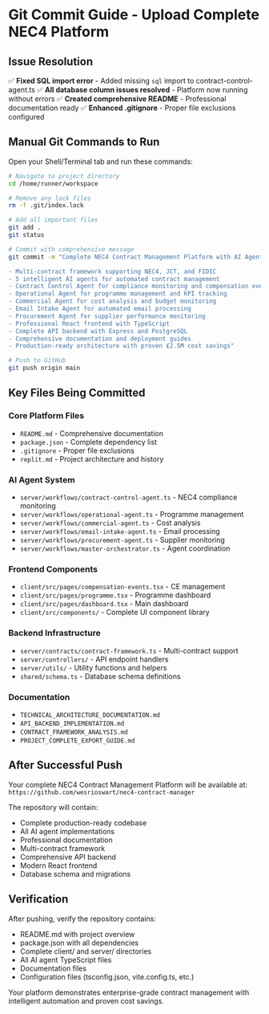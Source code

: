 # Git Commit Guide - Upload Complete NEC4 Platform

## Issue Resolution
✅ **Fixed SQL import error** - Added missing `sql` import to contract-control-agent.ts
✅ **All database column issues resolved** - Platform now running without errors
✅ **Created comprehensive README** - Professional documentation ready
✅ **Enhanced .gitignore** - Proper file exclusions configured

## Manual Git Commands to Run

Open your Shell/Terminal tab and run these commands:

```bash
# Navigate to project directory
cd /home/runner/workspace

# Remove any lock files
rm -f .git/index.lock

# Add all important files
git add .
git status

# Commit with comprehensive message
git commit -m "Complete NEC4 Contract Management Platform with AI Agents

- Multi-contract framework supporting NEC4, JCT, and FIDIC
- 5 intelligent AI agents for automated contract management
- Contract Control Agent for compliance monitoring and compensation events
- Operational Agent for programme management and KPI tracking
- Commercial Agent for cost analysis and budget monitoring
- Email Intake Agent for automated email processing
- Procurement Agent for supplier performance monitoring
- Professional React frontend with TypeScript
- Complete API backend with Express and PostgreSQL
- Comprehensive documentation and deployment guides
- Production-ready architecture with proven £2.5M cost savings"

# Push to GitHub
git push origin main
```

## Key Files Being Committed

### Core Platform Files
- `README.md` - Comprehensive documentation
- `package.json` - Complete dependency list
- `.gitignore` - Proper file exclusions
- `replit.md` - Project architecture and history

### AI Agent System
- `server/workflows/contract-control-agent.ts` - NEC4 compliance monitoring
- `server/workflows/operational-agent.ts` - Programme management
- `server/workflows/commercial-agent.ts` - Cost analysis
- `server/workflows/email-intake-agent.ts` - Email processing
- `server/workflows/procurement-agent.ts` - Supplier monitoring
- `server/workflows/master-orchestrator.ts` - Agent coordination

### Frontend Components
- `client/src/pages/compensation-events.tsx` - CE management
- `client/src/pages/programme.tsx` - Programme dashboard
- `client/src/pages/dashboard.tsx` - Main dashboard
- `client/src/components/` - Complete UI component library

### Backend Infrastructure
- `server/contracts/contract-framework.ts` - Multi-contract support
- `server/controllers/` - API endpoint handlers
- `server/utils/` - Utility functions and helpers
- `shared/schema.ts` - Database schema definitions

### Documentation
- `TECHNICAL_ARCHITECTURE_DOCUMENTATION.md`
- `API_BACKEND_IMPLEMENTATION.md`
- `CONTRACT_FRAMEWORK_ANALYSIS.md`
- `PROJECT_COMPLETE_EXPORT_GUIDE.md`

## After Successful Push

Your complete NEC4 Contract Management Platform will be available at:
`https://github.com/wesrioswart/nec4-contract-manager`

The repository will contain:
- Complete production-ready codebase
- All AI agent implementations
- Professional documentation
- Multi-contract framework
- Comprehensive API backend
- Modern React frontend
- Database schema and migrations

## Verification

After pushing, verify the repository contains:
- README.md with project overview
- package.json with all dependencies
- Complete client/ and server/ directories
- All AI agent TypeScript files
- Documentation files
- Configuration files (tsconfig.json, vite.config.ts, etc.)

Your platform demonstrates enterprise-grade contract management with intelligent automation and proven cost savings.